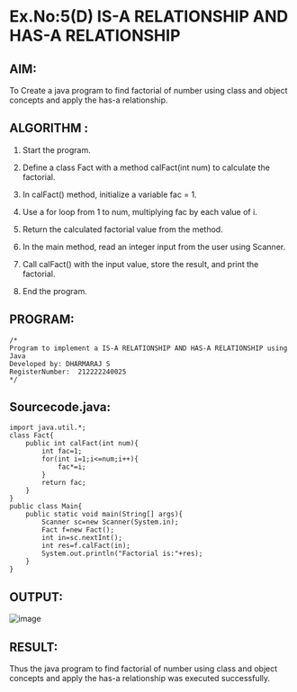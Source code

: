 # Ex.No:5(D) IS-A RELATIONSHIP AND HAS-A RELATIONSHIP
## AIM:
   To Create a java program to find factorial of number using class and object concepts and apply the has-a relationship.
 
## ALGORITHM :

1. Start the program.

2. Define a class Fact with a method calFact(int num) to calculate the factorial.

3. In calFact() method, initialize a variable fac = 1.

4. Use a for loop from 1 to num, multiplying fac by each value of i.

5. Return the calculated factorial value from the method.

6. In the main method, read an integer input from the user using Scanner.

7. Call calFact() with the input value, store the result, and print the factorial.

8. End the program.


## PROGRAM:
 ```
/*
Program to implement a IS-A RELATIONSHIP AND HAS-A RELATIONSHIP using Java
Developed by: DHARMARAJ S
RegisterNumber:  212222240025
*/
```

## Sourcecode.java:

```
import java.util.*;
class Fact{
    public int calFact(int num){
        int fac=1;
        for(int i=1;i<=num;i++){
            fac*=i;
        }
        return fac;
    }
}
public class Main{
    public static void main(String[] args){
        Scanner sc=new Scanner(System.in);
        Fact f=new Fact();
        int in=sc.nextInt();
        int res=f.calFact(in);
        System.out.println("Factorial is:"+res);
    }
}
```

## OUTPUT:

![image](https://github.com/user-attachments/assets/05481312-2f5f-4dff-84ae-ae216e3c882a)


## RESULT:
Thus the java program to find factorial of number using class and object concepts and apply the has-a relationship was executed successfully.
